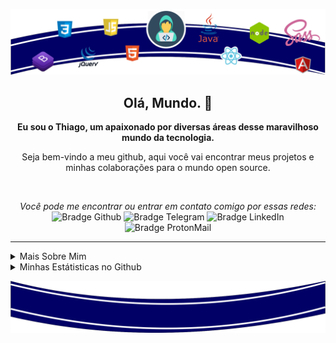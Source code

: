 ![Imagem Topo](./.github/assets/logo-topo.png)

<h2 align="center">
    Olá, Mundo. 👋
</h2>

<p align="center">
    <b>Eu sou o Thiago, um apaixonado por diversas áreas desse maravilhoso mundo da tecnologia.</b>
</p>

<p align="center">
    Seja bem-vindo a meu github, aqui você vai encontrar meus projetos e minhas colaborações para o mundo open source.
</p>

<br />

<p align="center">
    <i>Você pode me encontrar ou entrar em contato comigo por essas redes:</i>
    <br/>
    <img src="https://img.shields.io/badge/-Github-000?logo=github&style=for-the-badge&logoColor=white&link=https://github.com/thiagocarvalhodemello" alt="Bradge Github" />
    <img src="https://img.shields.io/badge/-Telegram-2CA5E0?logo=telegram&style=for-the-badge&logoColor=white&link=https://t.me/ghoticman" alt="Bradge Telegram" />
    <img src="https://img.shields.io/badge/-LinkedIn-0077B5?logo=linkedin&style=for-the-badge&logoColor=white&link=https://www.linkedin.com/in/thiago-carvalho-de-mello-98998b15b/" alt="Bradge LinkedIn" />
    <img src="https://img.shields.io/badge/-ProtonMail-8B89CC?logo=protonmail&style=for-the-badge&logoColor=white&link=mailto:thiagocarvalhodemello@protonmail.com" alt="Bradge ProtonMail" />
</p>

---

<details>
    <summary>Mais Sobre Mim</summary>
    <p>
        Sou um estudante de Sistemas de Informação, autodidata, apaixonado por tecnologia.<br />
        Atualmente venho aprendendo mais sobre o universo de desenvolvimento web e de sistemas, contribuindo com o mundo open source para colocar em prática os conhecimentos adquiridos em meus estudos. Também ajudo a galera que está iniciando na programação nas comunidades.
    </p>
    <ul>
        <li>🎓 Sistema de Informação | FADERGS</li>
        <li>🎯 Contribuindo e criando projetos open source</li>
        <li>📚 Estudando Javascript | Java | Dev Web | Inglês</li>
        <li>💬 Pode me fazer perguntas, gosto de ajudar!</li>
        <li>🎮 Me encontre no mundo dos games: <b>TheuzzLivee</b></li>
    </ul>
</details>

<details>
    <summary>Minhas Estátisticas no Github</summary>
    <p align="center">
        <b>Estátistica do Github</b> <br />
        <img src="https://github-readme-stats.vercel.app/api?username=thiagocarvalhodemello&theme=dark&show_icons=true&include_all_commits=true" alt="Estátisticas Gerais" />
    </p>
    <p align="center">
        <b>As techs utilizadas nos projetos</b> <br />
        <img src="https://github-readme-stats.vercel.app/api/top-langs?username=thiagocarvalhodemello&theme=dark" alt="Techs utilizadas nos projetos" />
    </p>
</details>

![Imagem Rodapé](./.github/assets/logo-rodape.png)
